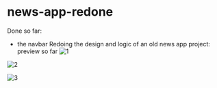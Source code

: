 # news-app-redone
Done so far:
- the navbar
Redoing the design and logic of an old news app project:
preview so far
![1](https://github.com/whatthefoobar/news-app-redone/assets/69626975/b42a068e-878f-415b-9f79-d9dadc7158f2)

![2](https://github.com/whatthefoobar/news-app-redone/assets/69626975/dc9b91c2-c14a-42c0-94ec-3791b5ac671b)

![3](https://github.com/whatthefoobar/news-app-redone/assets/69626975/47aefbe0-5d5e-4314-95a8-3aa2d83f2d78)


